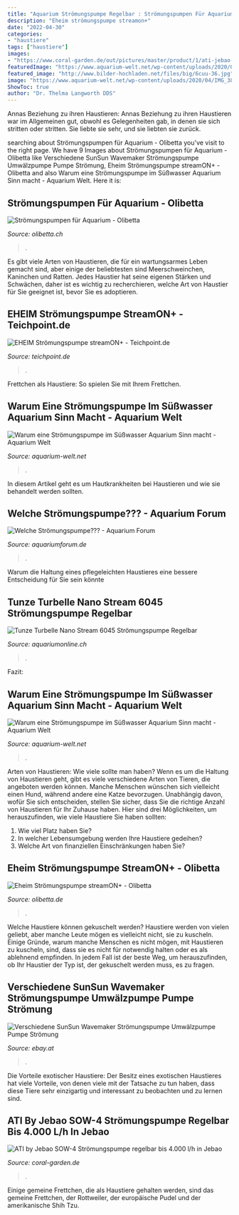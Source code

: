 ```yaml
---
title: "Aquarium Strömungspumpe Regelbar : Strömungspumpen Für Aquarium"
description: "Eheim strömungspumpe streamon+"
date: "2022-04-30"
categories:
- "haustiere"
tags: ["haustiere"]
images:
- "https://www.coral-garden.de/out/pictures/master/product/1/ati-jebao-sow-4-stroemungspumpe.jpg"
featuredImage: "https://www.aquarium-welt.net/wp-content/uploads/2020/04/IMG_3816.CR2_-scaled.jpg"
featured_image: "http://www.bilder-hochladen.net/files/big/6cuu-36.jpg"
image: "https://www.aquarium-welt.net/wp-content/uploads/2020/04/IMG_3816.CR2_-scaled.jpg"
ShowToc: true
author: "Dr. Thelma Langworth DDS"
---
```



Annas Beziehung zu ihren Haustieren: Annas Beziehung zu ihren Haustieren war im Allgemeinen gut, obwohl es Gelegenheiten gab, in denen sie sich stritten oder stritten. Sie liebte sie sehr, und sie liebten sie zurück.

	

		
searching about Strömungspumpen für Aquarium - Olibetta you've visit to the right page. We have 9 Images about Strömungspumpen für Aquarium - Olibetta like Verschiedene SunSun Wavemaker Strömungspumpe Umwälzpumpe Pumpe Strömung, Eheim Strömungspumpe streamON+ - Olibetta and also Warum eine Strömungspumpe im Süßwasser Aquarium Sinn macht - Aquarium Welt. Here it is:
		
    
## Strömungspumpen Für Aquarium - Olibetta

<img loading=lazy src="https://cdn-ol.niceshops.com/upload/image/product/small/x2/5664_4f1f3d29.jpg" onerror="this.onerror=null;this.src='https://tse1.mm.bing.net/th?id=OIP.RHRy8OWM3BfQhID2sT_4lAAAAA&amp;pid=15.1';" alt="Strömungspumpen für Aquarium - Olibetta">

_Source: olibetta.ch_

>. 

	

Es gibt viele Arten von Haustieren, die für ein wartungsarmes Leben gemacht sind, aber einige der beliebtesten sind Meerschweinchen, Kaninchen und Ratten. Jedes Haustier hat seine eigenen Stärken und Schwächen, daher ist es wichtig zu recherchieren, welche Art von Haustier für Sie geeignet ist, bevor Sie es adoptieren.

    
## EHEIM Strömungspumpe StreamON+ - Teichpoint.de

<img loading=lazy src="https://media.teichpoint.de/Artikelbilder/800px/eheim-streamon-plus-2000-50.jpg" onerror="this.onerror=null;this.src='https://tse3.mm.bing.net/th?id=OIP.nk8DuTPKopiup70g6QkT4gHaHa&amp;pid=15.1';" alt="EHEIM Strömungspumpe streamON+ - Teichpoint.de">

_Source: teichpoint.de_

>. 

	

Frettchen als Haustiere: So spielen Sie mit Ihrem Frettchen.

    
## Warum Eine Strömungspumpe Im Süßwasser Aquarium Sinn Macht - Aquarium Welt

<img loading=lazy src="https://www.aquarium-welt.net/wp-content/uploads/2020/04/IMG_20200427_1408240-1535x2048.jpg" onerror="this.onerror=null;this.src='https://tse1.mm.bing.net/th?id=OIP._mZQL6sR0D8bxjfN3ykNHwHaJ4&amp;pid=15.1';" alt="Warum eine Strömungspumpe im Süßwasser Aquarium Sinn macht - Aquarium Welt">

_Source: aquarium-welt.net_

>. 

	

In diesem Artikel geht es um Hautkrankheiten bei Haustieren und wie sie behandelt werden sollten.

    
## Welche Strömungspumpe??? - Aquarium Forum

<img loading=lazy src="http://www.bilder-hochladen.net/files/big/6cuu-36.jpg" onerror="this.onerror=null;this.src='https://tse1.mm.bing.net/th?id=OIP.5nha5jy7eJ4D4GKKTL8lXQHaE8&amp;pid=15.1';" alt="Welche Strömungspumpe??? - Aquarium Forum">

_Source: aquariumforum.de_

>. 

	

Warum die Haltung eines pflegeleichten Haustieres eine bessere Entscheidung für Sie sein könnte

    
## Tunze Turbelle Nano Stream 6045 Strömungspumpe Regelbar

<img loading=lazy src="https://www.aquariumonline.ch/WebRoot/Store/Shops/174428/575F/EFD1/150F/8F2C/8DE1/0A00/0E18/74C5/Turbelle-Pompe-Pumpe-NanoStream-6045-Shop-CH.jpg" onerror="this.onerror=null;this.src='https://tse2.mm.bing.net/th?id=OIP.WloNMSx_Sb5mbi9jcFLTIQHaHa&amp;pid=15.1';" alt="Tunze Turbelle Nano Stream 6045 Strömungspumpe Regelbar">

_Source: aquariumonline.ch_

>. 

	

Fazit:

    
## Warum Eine Strömungspumpe Im Süßwasser Aquarium Sinn Macht - Aquarium Welt

<img loading=lazy src="https://www.aquarium-welt.net/wp-content/uploads/2020/04/IMG_3816.CR2_-scaled.jpg" onerror="this.onerror=null;this.src='https://tse1.mm.bing.net/th?id=OIP.bNvz4f3HodwmREDc8Tf24wHaCv&amp;pid=15.1';" alt="Warum eine Strömungspumpe im Süßwasser Aquarium Sinn macht - Aquarium Welt">

_Source: aquarium-welt.net_

>. 

	

Arten von Haustieren: Wie viele sollte man haben?
Wenn es um die Haltung von Haustieren geht, gibt es viele verschiedene Arten von Tieren, die angeboten werden können. Manche Menschen wünschen sich vielleicht einen Hund, während andere eine Katze bevorzugen. Unabhängig davon, wofür Sie sich entscheiden, stellen Sie sicher, dass Sie die richtige Anzahl von Haustieren für Ihr Zuhause haben. Hier sind drei Möglichkeiten, um herauszufinden, wie viele Haustiere Sie haben sollten:
1. Wie viel Platz haben Sie?
2. In welcher Lebensumgebung werden Ihre Haustiere gedeihen?
3. Welche Art von finanziellen Einschränkungen haben Sie?

    
## Eheim Strömungspumpe StreamON+ - Olibetta

<img loading=lazy src="https://cdn-ol.niceshops.com/upload/image/product/large/default/eheim-stroemungspumpe-streamon-6500-84988-de.jpg" onerror="this.onerror=null;this.src='https://tse2.mm.bing.net/th?id=OIP.XmgraOvw0gfAryudvNJ-JwHaLH&amp;pid=15.1';" alt="Eheim Strömungspumpe streamON+ - Olibetta">

_Source: olibetta.de_

>. 

	

Welche Haustiere können gekuschelt werden?
Haustiere werden von vielen geliebt, aber manche Leute mögen es vielleicht nicht, sie zu kuscheln. Einige Gründe, warum manche Menschen es nicht mögen, mit Haustieren zu kuscheln, sind, dass sie es nicht für notwendig halten oder es als ablehnend empfinden. In jedem Fall ist der beste Weg, um herauszufinden, ob Ihr Haustier der Typ ist, der gekuschelt werden muss, es zu fragen.

    
## Verschiedene SunSun Wavemaker Strömungspumpe Umwälzpumpe Pumpe Strömung

<img loading=lazy src="https://i.ebayimg.com/images/g/OVkAAOSwP-1anp2g/s-l300.jpg" onerror="this.onerror=null;this.src='https://tse1.mm.bing.net/th?id=OIP.xoWAn-h9Ik1uxQTs3MD-twAAAA&amp;pid=15.1';" alt="Verschiedene SunSun Wavemaker Strömungspumpe Umwälzpumpe Pumpe Strömung">

_Source: ebay.at_

>. 

	

Die Vorteile exotischer Haustiere: Der Besitz eines exotischen Haustieres hat viele Vorteile, von denen viele mit der Tatsache zu tun haben, dass diese Tiere sehr einzigartig und interessant zu beobachten und zu lernen sind.

    
## ATI By Jebao SOW-4 Strömungspumpe Regelbar Bis 4.000 L/h In Jebao

<img loading=lazy src="https://www.coral-garden.de/out/pictures/master/product/1/ati-jebao-sow-4-stroemungspumpe.jpg" onerror="this.onerror=null;this.src='https://tse3.mm.bing.net/th?id=OIP.bhHRsW-CdXic-uzBMqSvqgHaEq&amp;pid=15.1';" alt="ATI by Jebao SOW-4 Strömungspumpe regelbar bis 4.000 l/h in Jebao">

_Source: coral-garden.de_

>. 

	

Einige gemeine Frettchen, die als Haustiere gehalten werden, sind das gemeine Frettchen, der Rottweiler, der europäische Pudel und der amerikanische Shih Tzu.

